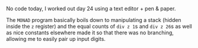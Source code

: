 No code today, I worked out day 24 using a text editor + pen & paper.

The `MONAD` program basically boils down to manipulating a stack (hidden inside the `z` register)
and the equal counts of `div z 1`s and `div z 26`s as well as nice constants elsewhere made it 
so that there was no branching, allowing me to easily pair up input digits.
